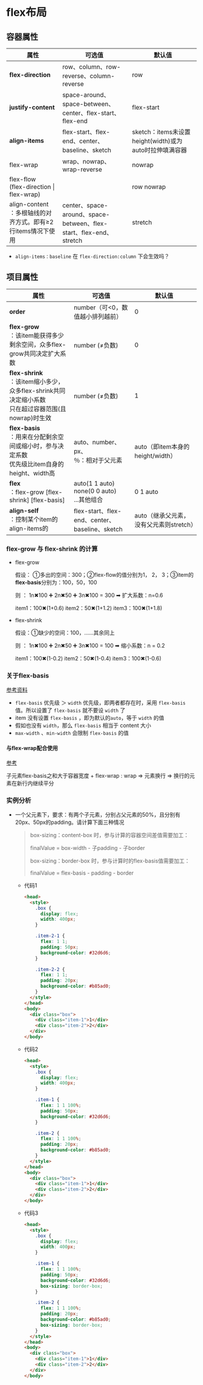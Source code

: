 # flex布局



## 容器属性



| 属性                                                         | 可选值                                                       | 默认值                                                 |
| ------------------------------------------------------------ | ------------------------------------------------------------ | ------------------------------------------------------ |
| **flex-direction**                                           | row、column、row-reverse、column-reverse                     | row                                                    |
| **justify-content**                                          | space-around、space-between、center、flex-start、flex-end    | flex-start                                             |
| **align-items**                                              | flex-start、flex-end、center、baseline、sketch               | sketch：items未设置height(width)或为auto时拉伸填满容器 |
| flex-wrap                                                    | wrap、nowrap、wrap-reverse                                   | nowrap                                                 |
| flex-flow<br>(flex-direction \| flex-wrap)                   |                                                              | row nowrap                                             |
| align-content<br>：多根轴线的对齐方式。即有≥2行items情况下使用 | center、space-around、space-between、flex-start、flex-end、stretch | stretch                                                |

- ```align-items：baseline``` 在 ```flex-direction:column``` 下会生效吗？



## 项目属性

| 属性                                                         | 可选值                                            | 默认值                                  |
| ------------------------------------------------------------ | ------------------------------------------------- | --------------------------------------- |
| **order**                                                    | number（可<0，数值越小排列越前）                  | 0                                       |
| **flex-grow**<br>：该item能获得多少剩余空间，众多flex-grow共同决定扩大系数 | number (≠负数)                                    | 0                                       |
| **flex-shrink**<br>：该item缩小多少，众多flex-shrink共同决定缩小系数<br>只在超过容器范围(且nowrap)时生效 | number (≠负数)                                    | 1                                       |
| **flex-basis**<br/>：用来在分配剩余空间或缩小时，参与决定系数<br>优先级比item自身的height、width高 | auto、number、px、<br>％：相对于父元素            | auto（即item本身的height/width）        |
| **flex**<br/>：flex-grow [flex-shrink] [flex-basis]          | auto(1 1 auto)<br/>none(0 0 auto)<br/>...其他组合 | 0 1 auto                                |
| **align-self**<br>：控制某个item的align-items的              | flex-start、flex-end、center、baseline、sketch    | auto（继承父元素，没有父元素则stretch） |



### flex-grow 与 flex-shrink 的计算

- flex-grow

  假设： ①多出的空间：300；②flex-flow的值分别为1， 2， 3；③item的**flex-basis**分别为：100，50，100

  则 ： 1n✖100 ➕ 2n✖50 ➕ 3n✖100 = 300  ➡ 扩大系数：n=0.6

  item1：100✖(1+0.6)	item2：50✖(1+1.2) 	item3：100✖(1+1.8)

- flex-shrink

  假设：①缺少的空间：100，......其余同上
  
  则 ： 1n✖100 ➕ 2n✖50 ➕ 3n✖100 = 100 ➡ 缩小系数：n = 0.2
  
  item1：100✖(1-0.2)	item2：50✖(1-0.4) 	item3：100✖(1-0.6)



### 关于flex-basis

[参考资料](https://www.jianshu.com/p/17b1b445ecd4)

- ```flex-basis``` 优先级 ＞ ```width``` 优先级，即两者都存在时，采用 ```flex-basis``` 值。所以设置了 ```flex-basis``` 就不要设 ```width``` 了
- item 没有设置 ```flex-basis``` ，即为默认的```auto```，等于 ```width``` 的值
- 假如也没有 ```width```，那么 ```flex-basis``` 相当于 content 大小 
- ```max-width``` 、```min-width``` 会限制 ```flex-basis``` 的值



#### 与flex-wrap配合使用

[参考](https://blog.csdn.net/lmmxxoo/article/details/83094818)

子元素flex-basis之和大于容器宽度  + flex-wrap : wrap => 元素换行 => 换行的元素在新行内继续平分



### 实例分析

- 一个父元素下，要求：有两个子元素，分别占父元素的50%，且分别有20px、50px的padding。请计算下面三种情况

  >  box-sizing：content-box 时，参与计算的容器空间差值需要加工：
  >
  > finalValue = box-width - 子padding - 子border
  >
  > box-sizing：border-box 时，参与计算时的flex-basis值需要加工：
  >
  > finalValue = flex-basis - padding - border

  

  - 代码1

    ```html
    <head>
      <style>
        .box {
          display: flex;
          width: 400px;
        }
    
        .item-2-1 {
          flex: 1 1;
          padding: 50px;
          background-color: #32d6d6;
        }
    
        .item-2-2 {
          flex: 1 1;
          padding: 20px;
          background-color: #b85ad0;    
        }
      </style>
    </head>
    <body>
      <div class="box">
        <div class="item-1">1</div>
        <div class="item-2">2</div>
      </div>
    </body>
    ```

    

  - 代码2

    ```html
    <head>
      <style>
        .box {
          display: flex;
          width: 400px;
        }
    
        .item-1 {
          flex: 1 1 100%;
          padding: 50px;
          background-color: #32d6d6;
        }
    
        .item-2 {
          flex: 1 1 100%;
          padding: 20px;
          background-color: #b85ad0;    
        }
      </style>
    </head>
    <body>
      <div class="box">
        <div class="item-1">1</div>
        <div class="item-2">2</div>
      </div>
    </body>
    ```

    

  - 代码3

    ```html
    <head>
      <style>
        .box {
          display: flex;
          width: 400px;
        }
    
        .item-1 {
          flex: 1 1 100%;
          padding: 50px;
          background-color: #32d6d6;
          box-sizing: border-box;
        }
    
        .item-2 {
          flex: 1 1 100%;
          padding: 20px;
          background-color: #b85ad0;  
          box-sizing: border-box;
        }
      </style>
    </head>
    <body>
      <div class="box">
        <div class="item-1">1</div>
        <div class="item-2">2</div>
      </div>
    </body>
    ```

    